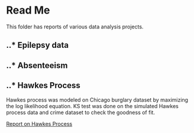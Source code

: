 # Read Me

This folder has reports of various data analysis projects.

## ..* Epilepsy data

## ..* Absenteeism

## ..* Hawkes Process
Hawkes process was modeled on Chicago burglary dataset by maximizing the log likelihood equation. KS test was done on the simulated Hawkes process data and crime dataset to check the goodness of fit.

[Report on Hawkes Process](https://github.com/suhasshastry/DataAnalysis/blob/master/Hawkes%20process/report/hawkes_report.pdf)
